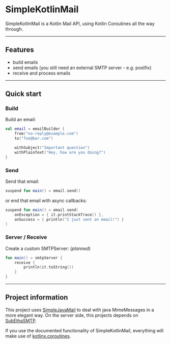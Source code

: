 # SimpleKotlinMail

SimpleKotlinMail is a Kotlin Mail API, using Kotlin Coroutines all the way through.

****

## Features

- build emails
- send emails (you still need an external SMTP server - e.g. postfix)
- receive and process emails

****

## Quick start

### Build

Build an email:

```kotlin
val email = emailBuilder {
    from("no-reply@example.com")
    to("foo@bar.com")

    withSubject("Important question")
    withPlainText("Hey, how are you doing?")
}
```

### Send

Send that email:

```kotlin
suspend fun main() = email.send()
```

or end that email with async callbacks:

```kotlin
suspend fun main() = email.send(
    onException = { it.printStackTrace() },
    onSuccess = { println("I just sent an email!") }
)
```

### Server / Receive

Create a custom SMTPServer:
(*planned*)

```kotlin
fun main() = smtpServer {
    receive {
        println(it.toString())
    }
}
```

****

## Project information

This project uses [SimpleJavaMail](https://www.simplejavamail.org/) to deal with java MimeMessages in a more elegant
way. On the server side, this projects depends on [SubEthaSMTP](https://github.com/davidmoten/subethasmtp).

If you use the documented functionality of SimpleKotlinMail, everything will make use
of [kotlinx.coroutines](https://kotlinlang.org/docs/reference/coroutines-overview.html).
